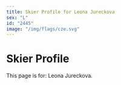 ```yaml
---
title: Skier Profile for Leona Jureckova
sex: "L"
id: "2445"
image: "/img/flags/cze.svg" 
---
```


# Skier Profile

This page is for: Leona Jureckova.
    